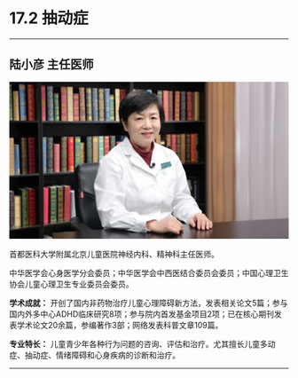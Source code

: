 # 17.2 抽动症

---

## 陆小彦 主任医师

![1683954238875](image/c17_002/1683954238875.png)

首都医科大学附属北京儿童医院神经内科、精神科主任医师。

中华医学会心身医学分会委员；中华医学会中西医结合委员会委员；中国心理卫生协会儿童心理卫生专业委员会委员。


**学术成就：** 开创了国内非药物治疗儿童心理障碍新方法，发表相关论文5篇；参与国内外多中心ADHD临床研究8项；参与院内首发基金项目2项；已在核心期刊发表学术论文20余篇，参编著作3部；网络发表科普文章109篇。


**专业特长：** 儿童青少年各种行为问题的咨询、评估和治疗。尤其擅长儿童多动症、抽动症、情绪障碍和心身疾病的诊断和治疗。

---
